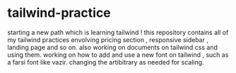 # tailwind-practice
starting a new path which is learning tailwind !
this repository contains all of my tailwind practices
envolving pricing section , responsive sidebar , landing page and so on.
also working on documents on tailwind css and using them.
working on how to add and use a new font on tailwind , such as a farsi font like vazir.
changing the artibitrary as needed for scaling.
